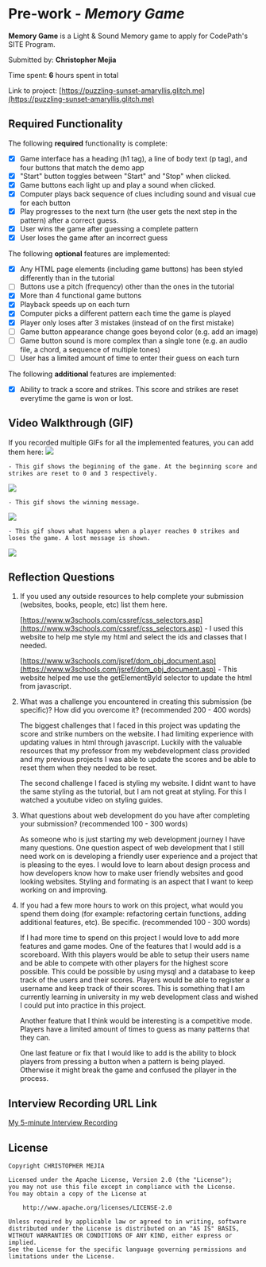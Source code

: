 # Pre-work - *Memory Game*

**Memory Game** is a Light & Sound Memory game to apply for CodePath's SITE Program. 

Submitted by: **Christopher Mejia**

Time spent: **6** hours spent in total

Link to project: [https://puzzling-sunset-amaryllis.glitch.me](https://puzzling-sunset-amaryllis.glitch.me)

## Required Functionality

The following **required** functionality is complete:

* [X] Game interface has a heading (h1 tag), a line of body text (p tag), and four buttons that match the demo app
* [X] "Start" button toggles between "Start" and "Stop" when clicked. 
* [X] Game buttons each light up and play a sound when clicked. 
* [X] Computer plays back sequence of clues including sound and visual cue for each button
* [X] Play progresses to the next turn (the user gets the next step in the pattern) after a correct guess. 
* [X] User wins the game after guessing a complete pattern
* [X] User loses the game after an incorrect guess

The following **optional** features are implemented:

* [X] Any HTML page elements (including game buttons) has been styled differently than in the tutorial
* [ ] Buttons use a pitch (frequency) other than the ones in the tutorial
* [X] More than 4 functional game buttons
* [X] Playback speeds up on each turn
* [X] Computer picks a different pattern each time the game is played
* [X] Player only loses after 3 mistakes (instead of on the first mistake)
* [ ] Game button appearance change goes beyond color (e.g. add an image)
* [ ] Game button sound is more complex than a single tone (e.g. an audio file, a chord, a sequence of multiple tones)
* [ ] User has a limited amount of time to enter their guess on each turn

The following **additional** features are implemented:

* [X] Ability to track a score and strikes. This score and strikes are reset everytime the game is won or lost.

## Video Walkthrough (GIF)

If you recorded multiple GIFs for all the implemented features, you can add them here:
![](https://media.giphy.com/media/QP4lYl5bjLeHlG4mlo/giphy.gif)

    - This gif shows the beginning of the game. At the beginning score and strikes are reset to 0 and 3 respectively.

![](https://media.giphy.com/media/CwGCtjHf6nInFklJ5A/giphy.gif)

    - This gif shows the winning message.

![](https://media.giphy.com/media/oBGWVkgiTlQgTaK7cl/giphy.gif)

    - This gif shows what happens when a player reaches 0 strikes and loses the game. A lost message is shown.

![](gif4-link-here)

## Reflection Questions
1. If you used any outside resources to help complete your submission (websites, books, people, etc) list them here.
    
    [https://www.w3schools.com/cssref/css_selectors.asp](https://www.w3schools.com/cssref/css_selectors.asp)
        - I used this website to help me style my html and select the ids and classes that I needed.
    
    [https://www.w3schools.com/jsref/dom_obj_document.asp](https://www.w3schools.com/jsref/dom_obj_document.asp)
        - This website helped me use the getElementById selector to update the html from javascript.

2. What was a challenge you encountered in creating this submission (be specific)? How did you overcome it? (recommended 200 - 400 words) 
    
    The biggest challenges that I faced in this project was updating the score and strike numbers on the website. I had limiting experience with updating values in html through javascript. Luckily with the valuable resources that my professor from my webdevelopment class provided and my previous projects I was able to update the scores and be able to reset them when they needed to be reset.
    
    The second challenge I faced is styling my website. I didnt want to have the same styling as the tutorial, but I am not great at styling. For this I watched a youtube video on styling guides.

3. What questions about web development do you have after completing your submission? (recommended 100 - 300 words) 
    
    As someone who is just starting my web development journey I have many questions. One question aspect of web development that I still need work on is developing a friendly user experience and a project that is pleasing to the eyes. I would love to learn about design process and how developers know how to make user friendly websites and good looking websites. Styling and formating is an aspect that I want to keep working on and improving. 

4. If you had a few more hours to work on this project, what would you spend them doing (for example: refactoring certain functions, adding additional features, etc). Be specific. (recommended 100 - 300 words) 
    
    If I had more time to spend on this project I would love to add more features and game modes. One of the features that I would add is a scoreboard. With this players would be able to setup their users name and be able to compete with other players for the highest score possible. This could be possible by using mysql and a database to keep track of the users and their scores. Players would be able to register a username and keep track of their scores. This is something that I am currently learning in university in my web development class and wished I could put into practice in this project.
    
    Another feature that I think would be interesting is a competitive mode. Players have a limited amount of times to guess as many patterns that they can.

    One last feature or fix that I would like to add is the ability to block players from pressing a button when a pattern is being played. Otherwise it might break the game and confused the pllayer in the process.




## Interview Recording URL Link

[My 5-minute Interview Recording](your-link-here)


## License

    Copyright CHRISTOPHER MEJIA

    Licensed under the Apache License, Version 2.0 (the "License");
    you may not use this file except in compliance with the License.
    You may obtain a copy of the License at

        http://www.apache.org/licenses/LICENSE-2.0

    Unless required by applicable law or agreed to in writing, software
    distributed under the License is distributed on an "AS IS" BASIS,
    WITHOUT WARRANTIES OR CONDITIONS OF ANY KIND, either express or implied.
    See the License for the specific language governing permissions and
    limitations under the License.